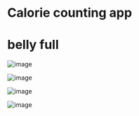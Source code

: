 # Calorie counting app
# belly full

![image](https://user-images.githubusercontent.com/91902637/232246646-5f19d9c3-fe41-46a7-8492-dc3471e32e73.png)

![image](https://user-images.githubusercontent.com/91902637/232246669-9aaac8dc-81a7-413c-83bd-c628ac65323d.png)

![image](https://user-images.githubusercontent.com/91902637/232246729-ba97ae9b-0975-410d-b302-1a518dae3934.png)

![image](https://user-images.githubusercontent.com/91902637/232246813-4b8b1ea4-b6b6-49bb-bdaa-109ba082d7bc.png)

